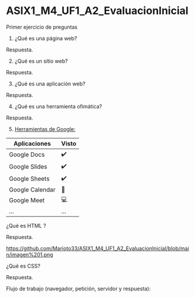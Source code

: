 # ASIX1_M4_UF1_A2_EvaluacionInicial
Primer ejercicio de preguntas


1. ¿Qué es una página web?


Respuesta.


2. ¿Qué es un sitio web?


Respuesta.


3. ¿Qué es una aplicación web?


Respuesta.


4. ¿Qué es una herramienta ofimática?


Respuesta.


5. [Herramientas de Google:](https://about.google/products/ "enlace a las herramientas de google")

|Aplicaciones|Visto|
|-----------|----|
|Google Docs|✔️|
|Google Slides|✔️|
|Google Sheets|✔️|
|Google Calendar|📅|
|Google Meet|💻|
|...|...|


¿Qué es HTML ?

Respuesta.

https://github.com/Marioto33/ASIX1_M4_UF1_A2_EvaluacionInicial/blob/main/imagen%201.png


¿Qué es CSS?

Respuesta.


Flujo de trabajo (navegador, petición, servidor y respuesta):
[](https://github.com/Marioto33/ASIX1_M4_UF1_A2_EvaluacionInicial/blob/main/imagen%202.png)
